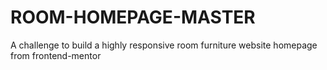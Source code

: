 # ROOM-HOMEPAGE-MASTER
A challenge to build a highly responsive room furniture website homepage from frontend-mentor
